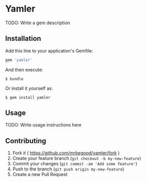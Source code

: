 # Yamler

TODO: Write a gem description

## Installation

Add this line to your application's Gemfile:

```ruby
gem 'yamler'
```

And then execute:

    $ bundle

Or install it yourself as:

    $ gem install yamler

## Usage

TODO: Write usage instructions here

## Contributing

1. Fork it ( https://github.com/mrbegood/yamler/fork )
2. Create your feature branch (`git checkout -b my-new-feature`)
3. Commit your changes (`git commit -am 'Add some feature'`)
4. Push to the branch (`git push origin my-new-feature`)
5. Create a new Pull Request
